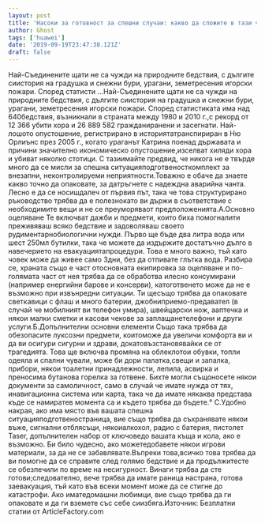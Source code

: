 ```yaml
---
layout: post
title: 'Насоки за готовност за спешни случаи: какво да сложите в тази чанта за спешни случаи'
author: Ghost
tags: ['huawei']
date: '2019-09-19T23:47:38.121Z'
draft: false
---
```


Най-Съединените щати не са чужди на природните бедствия, с дългите сиистория на градушка и снежни бури, урагани, земетресения игорски пожари. Според статисти ...Най-Съединените щати не са чужди на природните бедствия, с дългите сиистория на градушка и снежни бури, урагани, земетресения игорски пожари. Според статистиката има над 640бедствия, възникнали в страната между 1980 и 2010 г.,с рекорд от 12 366 убити хора и 26 889 582 гражданиранени и засегнати. Най-лошото опустошение, регистрирано в историятатранспириран в Ню Орлиънс през 2005 г., когато ураганът Катрина поенад държавата и причини значително икономическо опустошение,изселват хиляди хора и убиват няколко стотици. С тазиимайте предвид, че никога не е твърде много да се мисли за спешна ситуацияподготвеносткомплект за внезапни, неконтролируеми неприятности.Товажно е обаче да знаете какво точно да опаковате, за датръгнете с надеждна аварийна чанта. Лесно е да се носишдалеч от първия път, така че това структурирано ръководство трябва да е полезнокато ви държи в съответствие с необходимите вещи и не се преуморяваот предположенията.А.Основно оцеляване Те включват дажби и предмети, които биха помогналити преживяваш всяко бедствие и задоволяваш своето рудиментарнобиологични нужди. Първо ще бъде два литра вода или шест 250мл бутилки, така че можете да издържите достатъчно дълго в навечерието на евакуациятапроцедури. Това е много важно, тъй като човек може да живее само 3дни, без да отпивате глътка вода. Разбира се, храната също е част отосновната екипировка за оцеляване и по-голямата част от нея трябва да се обработва илесно консумирани (например енергийни барове и консерви), катоготвенето може да не е възможно при извънредни ситуации. Ти щесъщо трябва да опаковате светкавици с флаш и много батерии, джобниприемо-предавател (в случай че мобилният ви телефон умира), швейцарски нож, aаптечка и някои малки сметки и касови чекове за заплащанетелефони и други услуги.Б.Допълнителни основни елементи Също така трябва да обезопасите луксозни предмети, коитоможе да увеличи комфорта ви и да ви осигури сигурни и здрави, докатовъзстановявайки се от трагедията. Това ще включва промяна на облеклотои обувки, топли одеяла и спални чували, може би дори палатка,свещи и запалка, прибори, някои тоалетни принадлежности, лепила, aсвирка и преносима бутанова горелка за готвене. Бихте могли същоносете някои документи за самоличност, само в случай че имате нужда от тях, инавигационна система или карта, така че да имате някаква представа къде се намиратев момента са и където трябва да бъдете.° С.Удобно накрая, ако има място във вашата спешна ситуацияподготвеностраница, вие също трябва да съхранявате някои въже, сигнални отблясъци, някоиалкохол, радио с батерия, пистолет Taser, допълнителен набор от ключоведо вашата къща и кола, ако е възможно. Би било чудесно, ако можетедобавете някои игрови материали, за да не се забавлявате.Въпреки това,всичко това трябва да ви помогне да се справите след голямо бедствие и да продължитесте се обезпечили по време на несигурност. Винаги трябва да сте готови;следователно, вече трябва да имате раница настрана, готова заевакуация, тъй като във всеки момент може да се стигне до катастрофи. Ако иматедомашни любимци, вие също трябва да ги опаковате и да ги вземете със себе сиизбяга.Източник: Безплатни статии от ArticleFactory.com
